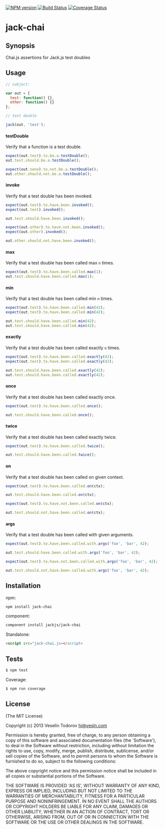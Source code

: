 [![NPM version](https://badge.fury.io/js/jack-chai.png)](http://badge.fury.io/js/jack-chai)
[![Build Status](https://secure.travis-ci.org/jackjs/jack-chai.png)](http://travis-ci.org/jackjs/jack-chai)
[![Coverage Status](https://coveralls.io/repos/jackjs/jack-chai/badge.png?branch=master)](https://coveralls.io/r/jackjs/jack-chai?branch=master)

# jack-chai

## Synopsis

Chai.js assertions for Jack.js test doubles

## Usage

```js
// subject:

var out = {
  test: function() {},
  other: function() {}
};

// test double

jack(out, 'test');
```

#### testDouble

Verify that a function is a test double.

```js
expect(out.test).to.be.a.testDouble();
out.test.should.be.a.testDouble();

expect(out.none).to.not.be.a.testDouble();
out.other.should.not.be.a.testDouble();
```

#### invoke

Verify that a test double has been invoked.

```js
expect(out.test).to.have.been.invoked();
expect(out.test).invoked();

out.test.should.have.been.invoked();

expect(out.other).to.have.not.been.invoked();
expect(out.other).invoked();

out.other.should.not.have.been.invoked();
```

#### max

Verify that a test double has been called max `n` times.

```js
expect(out.test).to.have.been.called.max(1);
out.test.should.have.been.called.max(1);
```

#### min

Verify that a test double has been called min `n` times.

```js
expect(out.test).to.have.been.called.min(42);
expect(out.test).to.have.been.called.min(42);

out.test.should.have.been.called.min(42);
out.test.should.have.been.called.min(42);
```

#### exactly

Verify that a test double has been called exactly `n` times.

```js
expect(out.test).to.have.been.called.exactly(42);
expect(out.test).to.have.been.called.exactly(42);

out.test.should.have.been.called.exactly(42);
out.test.should.have.been.called.exactly(42);
```

#### once

Verify that a test double has been called exactly once.

```js
expect(out.test).to.have.been.called.once();

out.test.should.have.been.called.once();
```

#### twice

Verify that a test double has been called exactly twice.

```js
expect(out.test).to.have.been.called.twice();

out.test.should.have.been.called.twice();
```

#### on

Verify that a test double has been called on given context.

```js
expect(out.test).to.have.been.called.on(ctx);

out.test.should.have.been.called.on(ctx);

expect(out.test).to.have.not.been.called.on(ctx);

out.test.should.not.have.been.called.on(ctx);
```

#### args

Verify that a test double has been called with given arguments.

```js
expect(out.test).to.have.been.called.with.args('foo', 'bar', 42);

out.test.should.have.been.called.with.args('foo', 'bar', 42);

expect(out.test).to.have.not.been.called.with.args('foo', 'bar', 42);

out.test.should.not.have.been.called.with.args('foo', 'bar', 42);
```

## Installation

npm:

```bash
npm install jack-chai
```

component:

```bash
component install jackjs/jack-chai
```

Standalone:

```html
<script src="jack-chai.js></script>
```

## Tests

```bash
$ npm test
```

Coverage:

```bash
$ npm run coverage
```

## License

(The MIT License)

Copyright (c) 2013 Veselin Todorov <hi@vesln.com>

Permission is hereby granted, free of charge, to any person obtaining
a copy of this software and associated documentation files (the
'Software'), to deal in the Software without restriction, including
without limitation the rights to use, copy, modify, merge, publish,
distribute, sublicense, and/or sell copies of the Software, and to
permit persons to whom the Software is furnished to do so, subject to
the following conditions:

The above copyright notice and this permission notice shall be
included in all copies or substantial portions of the Software.

THE SOFTWARE IS PROVIDED 'AS IS', WITHOUT WARRANTY OF ANY KIND,
EXPRESS OR IMPLIED, INCLUDING BUT NOT LIMITED TO THE WARRANTIES OF
MERCHANTABILITY, FITNESS FOR A PARTICULAR PURPOSE AND NONINFRINGEMENT.
IN NO EVENT SHALL THE AUTHORS OR COPYRIGHT HOLDERS BE LIABLE FOR ANY
CLAIM, DAMAGES OR OTHER LIABILITY, WHETHER IN AN ACTION OF CONTRACT,
TORT OR OTHERWISE, ARISING FROM, OUT OF OR IN CONNECTION WITH THE
SOFTWARE OR THE USE OR OTHER DEALINGS IN THE SOFTWARE.
